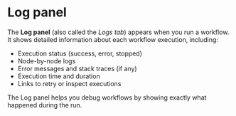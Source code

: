 # Log panel 

The **Log panel** (also called the *Logs tab*) appears when you run a workflow.  
It shows detailed information about each workflow execution, including:

- Execution status (success, error, stopped)  
- Node-by-node logs  
- Error messages and stack traces (if any)  
- Execution time and duration  
- Links to retry or inspect executions  

The Log panel helps you debug workflows by showing exactly what happened during the run.
